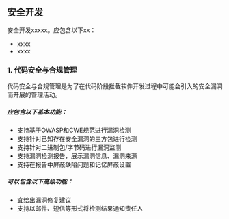 ## 安全开发

安全开发xxxxx。应包含以下xx：
- xxxx
- xxxx

### 1. 代码安全与合规管理

代码安全与合规管理是为了在代码阶段拦截软件开发过程中可能会引入的安全漏洞而开展的管理活动。

##### 应包含以下基本功能：

-	支持基于OWASP和CWE规范进行漏洞检测
-	支持针对已知存在安全漏洞的三方包进行检测
-	支持针对二进制包/字节码进行漏洞监测
-	支持漏洞检测报告，展示漏洞信息、漏洞来源
-	支持在报告中屏蔽缺陷问题和记忆屏蔽设置

##### 可以包含以下高级功能：

-	宜给出漏洞修复建议
-	支持以邮件、短信等形式将检测结果通知责任人
